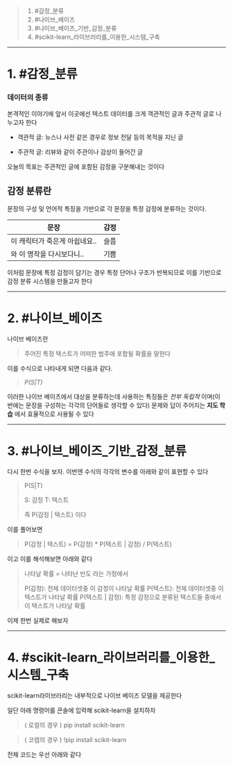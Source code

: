 
> 1. #감정_분류
> 2. #나이브_베이즈
> 3. #나이브_베이즈_기반_감정_분류
> 4. #scikit-learn_라이브러리를_이용한_시스템_구축

---
# 1. #감정_분류
### 데이터의 종류

본격적인 이야기에 앞서 이곳에선 텍스트 데이터를 크게 객관적인 글과 주관적 글로 나누고자 한다

- 객관적 글:
	뉴스나 사전 같은 경우로 정보 전달 등의 목적을 지닌 글

- 주관적 글:
	리뷰와 같이 주관이나 감상이 들어간 글

오늘의 목표는 주관적인 글에 포함된 감정을 구분해내는 것이다

## 감정 분류란
문장의 구성 및 언어적 특징을 기반으로 각 문장을 특정 감정에 분류하는 것이다.

| 문장 | 감정 |
| ----- | ----- |
| 이 캐릭터가 죽은게 아쉽네요.. | 슬픔 |
| 와 이 명작을 다시보다니.. | 기쁨 |

이처럼 문장에 특정 감정이 담기는 경우 특정 단어나 구조가 반복되므로 이를 기반으로 감정 분류 시스템을 만들고자 한다

---
# 2. #나이브_베이즈 

나이브 베이즈란
> 주어진 특정 텍스트가 어떠한 범주에 포함될 확률을 말한다

이를 수식으로 나타내게 되면 다음과 같다.
> _P(S|T)_ 
 
이러한 나이브 베이츠에서 대상을 분류하는데 사용하는 특징들은 _전부 독립적_ 이며(이번에는 문장을 구성하는 각각의 단어들로 생각할 수 있다) 문제와 답이 주어지는 **지도 학습** 에서 효율적으로 사용될 수 있다

----
# 3. #나이브_베이즈_기반_감정_분류 

다시 한번 수식을 보자. 이번엔 수식의 각각의 변수를 아래와 같이 표현할 수 있다
> P(S|T) 
> 
> S: 감정
> T: 텍스트
> 
> 즉 P(감정 | 텍스트) 이다

이를 풀어보면
> P(감정 | 텍스트) = P(감정) * P(텍스트 | 감정) / P(텍스트)

이고 이를 해석해보면 아래와 같다

>나타날 확률 = 나타난 빈도 라는 가정에서
>
>P(감정): 전체 데이터셋중 이 감정이 나타날 확률
>P(텍스트): 전체 데이터셋중 이 텍스트가 나타날 확률
>P(텍스트 | 감정): 특정 감정으로 분류된 텍스트들 중에서 이 텍스트가 나타날 확률

이제 한번 실제로 해보자

---
# 4. #scikit-learn_라이브러리를_이용한_시스템_구축 

scikit-learn라이브러리는 내부적으로 나이브 베이즈 모델을 제공한다

일단 아래 명령어를 콘솔에 입력해 scikit-learn을 설치하자
>( 로컬의 경우 )
>pip install scikit-learn

>( 코렙의 경우 )
>!pip install scikit-learn

전체 코드는 우선 아래와 같다

```python

```